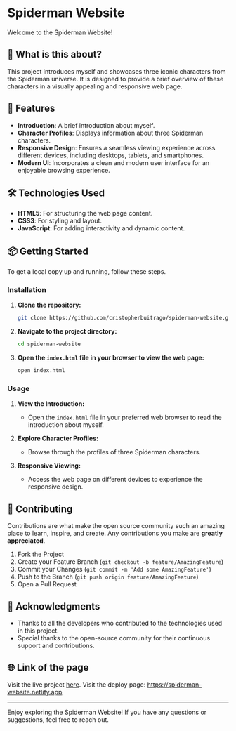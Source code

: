 # Spiderman Website

Welcome to the Spiderman Website!

## 🧐 What is this about?

This project introduces myself and showcases three iconic characters from the Spiderman universe. It is designed to provide a brief overview of these characters in a visually appealing and responsive web page.

## 🚀 Features

- **Introduction**: A brief introduction about myself.
- **Character Profiles**: Displays information about three Spiderman characters.
- **Responsive Design**: Ensures a seamless viewing experience across different devices, including desktops, tablets, and smartphones.
- **Modern UI**: Incorporates a clean and modern user interface for an enjoyable browsing experience.

## 🛠️ Technologies Used

- **HTML5**: For structuring the web page content.
- **CSS3**: For styling and layout.
- **JavaScript**: For adding interactivity and dynamic content.

## 📦 Getting Started

To get a local copy up and running, follow these steps.

### Installation

1. **Clone the repository:**

   ```bash
   git clone https://github.com/cristopherbuitrago/spiderman-website.git
   ```

2. **Navigate to the project directory:**

   ```bash
   cd spiderman-website
   ```

3. **Open the `index.html` file in your browser to view the web page:**

   ```bash
   open index.html
   ```

### Usage

1. **View the Introduction:**
   - Open the `index.html` file in your preferred web browser to read the introduction about myself.

2. **Explore Character Profiles:**
   - Browse through the profiles of three Spiderman characters.

3. **Responsive Viewing:**
   - Access the web page on different devices to experience the responsive design.

## 🤝 Contributing

Contributions are what make the open source community such an amazing place to learn, inspire, and create. Any contributions you make are **greatly appreciated**.

1. Fork the Project
2. Create your Feature Branch (`git checkout -b feature/AmazingFeature`)
3. Commit your Changes (`git commit -m 'Add some AmazingFeature'`)
4. Push to the Branch (`git push origin feature/AmazingFeature`)
5. Open a Pull Request

## 🙏 Acknowledgments

- Thanks to all the developers who contributed to the technologies used in this project.
- Special thanks to the open-source community for their continuous support and contributions.

## 🌐 Link of the page

Visit the live project [here](https://cristopherbuitrago.github.io/spiderman-website/).
Visit the deploy page: https://spiderman-website.netlify.app

---

Enjoy exploring the Spiderman Website! If you have any questions or suggestions, feel free to reach out.
